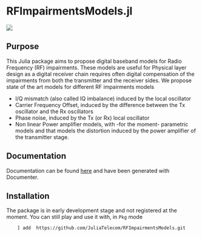 # RFImpairmentsModels.jl

[![](https://img.shields.io/badge/docs-stable-blue.svg)](https://juliatelecom.github.io/RFImpairmentsModels.jl/dev/index.html)

## Purpose 

This Julia package aims to propose digital baseband models for Radio Frequency (RF) impairments. These models are useful for Physical layer design  as a digital receiver chain requires often digital compensation of the impairments from both the transmitter and the receiver sides.
We propose state of the art models for different RF impairments models 
- I/Q mismatch (also called IQ imbalance) induced by the local oscillator 
- Carrier Frequency Offset, induced by the difference between the Tx oscillator and the Rx oscillators 
- Phase noise, induced by the Tx (or Rx) local oscillator
- Non linear Power amplifier models, with -for the moment- parametric models and that models the distortion induced by the power amplifier of the transmitter stage. 


## Documentation 

Documentation can be found [here](https://juliatelecom.github.io/RFImpairmentsModels.jl/dev/index.html) and have been generated with Documenter.


## Installation 

The package is in early development stage and not registered at the moment. You can still play and use it with, in `Pkg` mode 



        ] add  https://github.com/JuliaTelecom/RFImpairmentsModels.git
